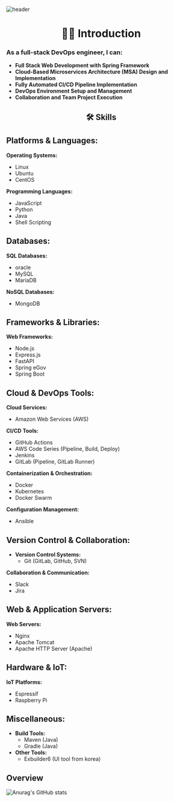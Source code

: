 ![header](https://capsule-render.vercel.app/api?type=waving&color=auto&height=300&section=header&text=welcome!&fontSize=90&animation=fadeIn&fontAlignY=38&desc=bong44%20GitHub%20Repo&descAlignY=51&descAlign=62)

 <div align="center">
   <h1>🙋‍♂️ Introduction</h1>
 </div>
 
  ### **As a full-stack DevOps engineer, I can:**

- **Full Stack Web Development with Spring Framework**
- **Cloud-Based Microservices Architecture (MSA) Design and Implementation**
- **Fully Automated CI/CD Pipeline Implementation**
- **DevOps Environment Setup and Management**
- **Collaboration and Team Project Execution**

  
 <div align="center">
   <h2>🛠 Skills</h2>
 </div>

  ## ****Platforms & Languages:****

**Operating Systems:**

- Linux
- Ubuntu
- CentOS

**Programming Languages:**

- JavaScript
- Python
- Java
- Shell Scripting

## ****Databases:****

**SQL Databases:**

- oracle
- MySQL
- MariaDB

**NoSQL Databases:**

- MongoDB

## ****Frameworks & Libraries:****

**Web Frameworks:**

- Node.js
- Express.js
- FastAPI
- Spring eGov
- Spring Boot

## ****Cloud & DevOps Tools:****

**Cloud Services:**

- Amazon Web Services (AWS)

**CI/CD Tools:**

- GitHub Actions
- AWS Code Series (Pipeline, Build, Deploy)
- Jenkins
- GitLab (Pipeline, GitLab Runner)

**Containerization & Orchestration:**

- Docker
- Kubernetes
- Docker Swarm

**Configuration Management:**

- Ansible

## ****Version Control & Collaboration:****

- **Version Control Systems:**
    - Git (GitLab, GitHub, SVN)

**Collaboration & Communication:**

- Slack
- Jira

## ****Web & Application Servers:****

**Web Servers:**

- Nginx
- Apache Tomcat
- Apache HTTP Server (Apache)

## ****Hardware & IoT:****

**IoT Platforms:**

- Espressif
- Raspberry Pi

## ****Miscellaneous:****

- **Build Tools:**
    - Maven (Java)
    - Gradle (Java)
- **Other Tools:**
    - Exbuilder6 (UI tool from korea)

## Overview

![Anurag's GitHub stats](https://github-readme-stats.vercel.app/api?username=bong44&show_icons=true)

<!--
**bong44/bong44** is a ✨ _special_ ✨ repository because its `README.md` (this file) appears on your GitHub profile.

Here are some ideas to get you started:

- 🔭 I’m currently working on ...
- 🌱 I’m currently learning ...
- 👯 I’m looking to collaborate on ...
- 🤔 I’m looking for help with ...
- 💬 Ask me about ...
- 📫 How to reach me: ...
- 😄 Pronouns: ...
- ⚡ Fun fact: ...
-->

